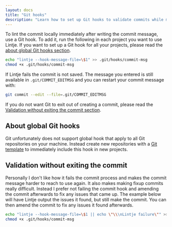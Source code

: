 ```yaml
---
layout: docs
title: "Git hooks"
description: "Learn how to set up Git hooks to validate commits while making them."
---
```


To lint the commit locally immediately after writing the commit message, use a Git hook. To add it, run the following in each project you want to use Lintje. If you want to set up a Git hook for all your projects, please read the [about global Git hooks section](#about-global-git-hooks).

```sh
echo "lintje --hook-message-file=\$1" >> .git/hooks/commit-msg
chmod +x .git/hooks/commit-msg
```

If Lintje fails the commit is not saved. The message you entered is still available in `.git/COMMIT_EDITMSG` and you can restart your commit message with:

```sh
git commit --edit --file=.git/COMMIT_EDITMSG
```

If you do not want Git to exit out of creating a commit, please read the [Validation without exiting the commit section](#validation-without-exiting-the-commit).

## About global Git hooks

Git unfortunately does not support global hook that apply to all Git repositories on your machine. Instead create new repositories with a [Git template](https://git-scm.com/docs/git-init#_template_directory) to immediately include this hook in new projects.

## Validation without exiting the commit

Personally I don't like how it fails the commit process and makes the commit message harder to reach to use again. It also makes making fixup commits really difficult. Instead I prefer not failing the commit hook and amending the commit afterwards to fix any issues that came up. The example below will have Lintje output the issues it found, but still make the commit. You can then amend the commit to fix any issues it found afterwards.

```sh
echo "lintje --hook-message-file=\$1 || echo \"\\\nLintje failure\"" >> .git/hooks/commit-msg
chmod +x .git/hooks/commit-msg
```
